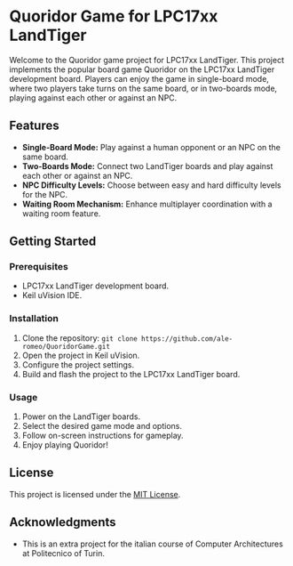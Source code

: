 # Quoridor Game for LPC17xx LandTiger

Welcome to the Quoridor game project for LPC17xx LandTiger. This project implements the popular board game Quoridor on the LPC17xx LandTiger development board. Players can enjoy the game in single-board mode, where two players take turns on the same board, or in two-boards mode, playing against each other or against an NPC.

## Features

- **Single-Board Mode:** Play against a human opponent or an NPC on the same board.
- **Two-Boards Mode:** Connect two LandTiger boards and play against each other or against an NPC.
- **NPC Difficulty Levels:** Choose between easy and hard difficulty levels for the NPC.
- **Waiting Room Mechanism:** Enhance multiplayer coordination with a waiting room feature.

## Getting Started

### Prerequisites

- LPC17xx LandTiger development board.
- Keil uVision IDE.

### Installation

1. Clone the repository: `git clone https://github.com/ale-romeo/QuoridorGame.git`
2. Open the project in Keil uVision.
3. Configure the project settings.
4. Build and flash the project to the LPC17xx LandTiger board.

### Usage

1. Power on the LandTiger boards.
2. Select the desired game mode and options.
3. Follow on-screen instructions for gameplay.
4. Enjoy playing Quoridor!

## License

This project is licensed under the [MIT License](LICENSE).

## Acknowledgments

- This is an extra project for the italian course of Computer Architectures at Politecnico of Turin.

